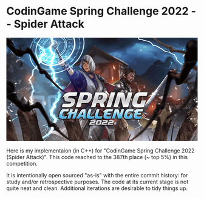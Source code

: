 # CodinGame Spring Challenge 2022 -- Spider Attack

![Spring Challenge 2022](res/wallpaper.png)

Here is my implementaion (in C++) for "CodinGame Spring Challenge 2022 (Spider Attack)". This
code reached to the 387th place (~ top 5%) in this competition.

It is intentionally open sourced "as-is" with the entire commit history: for study and/or
retrospective purposes. The code at its current stage is not quite neat and clean.
Additional iterations are desirable to tidy things up.


